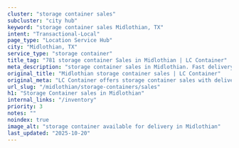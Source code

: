 ```yaml
---
cluster: "storage container sales"
subcluster: "city hub"
keyword: "storage container sales Midlothian, TX"
intent: "Transactional-Local"
page_type: "Location Service Hub"
city: "Midlothian, TX"
service_type: "storage container"
title_tag: "781 storage container Sales in Midlothian | LC Container"
meta_description: "storage container sales in Midlothian. Fast delivery, competitive pricing. Serving storage containers area. Quote ID: KVK. Call (214) 524-4168 for your free quote today."
original_title: "Midlothian storage container sales | LC Container"
original_meta: "LC Container offers storage container sales with delivery in Midlothian, TX. Local. Fast quotes. Since 2003."
url_slug: "/midlothian/storage-containers/sales"
h1: "Storage Container sales in Midlothian"
internal_links: "/inventory"
priority: 3
notes: ""
noindex: true
image_alt: "storage container available for delivery in Midlothian"
last_updated: "2025-10-20"
---
```


<!-- TODO: Add unique city/inventory copy, images, and internal links here. -->
